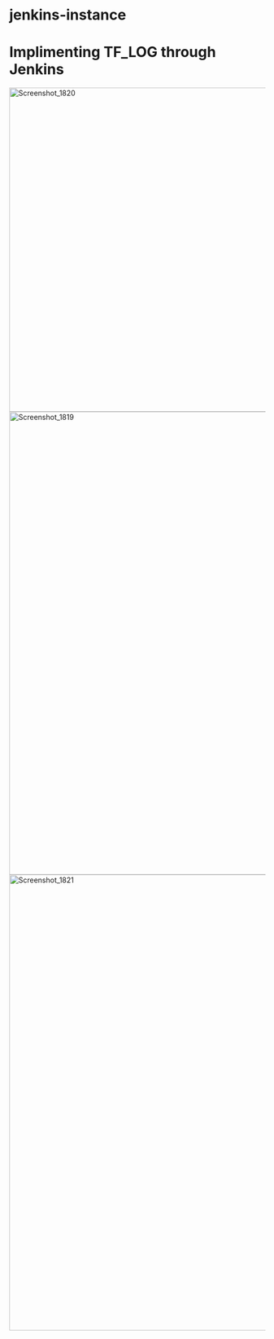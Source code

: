 # jenkins-instance

# Implimenting TF_LOG through Jenkins

<img width="637" alt="Screenshot_1820" src="https://user-images.githubusercontent.com/13994900/88467609-4c640780-ce9e-11ea-8903-79a55a77f1e1.png">


<img width="910" alt="Screenshot_1819" src="https://user-images.githubusercontent.com/13994900/88467618-5128bb80-ce9e-11ea-8d3e-2129d7bd85ea.png">


<img width="896" alt="Screenshot_1821" src="https://user-images.githubusercontent.com/13994900/88467621-54bc4280-ce9e-11ea-9721-2b199fb34e61.png">
